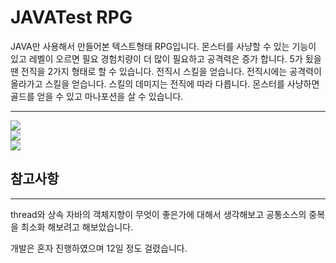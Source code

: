 # JAVATest RPG 
JAVA만 사용해서 만들어본 텍스트형태 RPG입니다. 
몬스터를 사냥할 수 있는 기능이 있고 레벨이 오르면 필요 경험치량이 더 많이 필요하고 공격력은 증가 합니다.
5가 됬을땐 전직을 2가지 형태로 할 수 있습니다.
전직시 스킬을 얻습니다. 전직시에는 공격력이 올라가고 스킬을 얻습니다. 스킬의 데미지는 전직에 따라 다릅니다.
몬스터를 사냥하면 골드를 얻을 수 있고 마나포션을 살 수 있습니다. 

---
<div>
<img src="https://i.imgur.com/Y5SvHIh.png">
</div>
  
<div>
<img src="https://i.imgur.com/P2gcPgO.png">
</div>
  
<div>
<img src="https://i.imgur.com/jsxXFwl.png">
</div>


## 참고사항
---
thread와 상속 자바의 객체지향이 무엇이 좋은가에 대해서 
생각해보고 공통소스의 중복을 최소화 해보려고 해보았습니다.

개발은 혼자 진행하였으며 12일 정도 걸렸습니다. 

